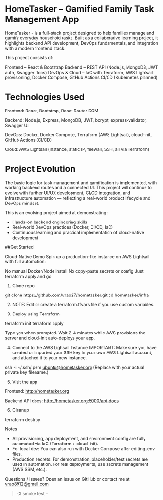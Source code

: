 # HomeTasker – Gamified Family Task Management App

HomeTasker - is a full-stack project designed to help families manage and gamify everyday household tasks. Built as a collaborative learning project, it highlights backend API development, DevOps fundamentals, and integration with a modern frontend stack.

This project consists of:

Frontend – React & Bootstrap
Backend – REST API (Node.js, MongoDB, JWT auth, Swagger docs)
DevOps & Cloud – IaC with Terraform, AWS Lightsail provisioning, Docker Compose, GitHub Actions CI/CD (Kubernetes planned)

# Technologies Used

Frontend: React, Bootstrap, React Router DOM

Backend: Node.js, Express, MongoDB, JWT, bcrypt, express-validator, Swagger UI

DevOps: Docker, Docker Compose, Terraform (AWS Lightsail), cloud-init, GitHub Actions (CI/CD)

Cloud: AWS Lightsail (instance, static IP, firewall, SSH, all via Terraform)

# Project Evolution

The basic logic for task management and gamification is implemented, with working backend routes and a connected UI. This project will continue to evolve with further UI/UX development, CI/CD integration, and infrastructure automation — reflecting a real-world product lifecycle and DevOps mindset.

This is an evolving project aimed at demonstrating:

- Hands-on backend engineering skills
- Real-world DevOps practices (Docker, CI/CD, IaC)
- Continuous learning and practical implementation of cloud-native development

##Get Started

Cloud-Native Demo
Spin up a production-like instance on AWS Lightsail with full automation:

No manual Docker/Node install
No copy-paste secrets or config
Just terraform apply and go

1. Clone repo

git clone https://github.com/vrao27/hometasker.git
cd hometasker/infra

2. NOTE: Edit or create a terraform.tfvars file if you use custom variables.

3. Deploy using Terraform

terraform init
terraform apply

Type yes when prompted.
Wait 2–4 minutes while AWS provisions the server and cloud-init auto-deploys your app.

4. Connect to the AWS Lighsail Instance
   IMPORTANT:
   Make sure you have created or imported your SSH key in your own AWS Lightsail account, and attached it to your new instance.

ssh -i ~/.ssh/<your-key>.pem ubuntu@hometasker.org
(Replace <your-key> with your actual private key filename.)

5. Visit the app

Frontend:
http://hometasker.org

Backend API docs:
http://hometasker.org:5000/api-docs

6. Cleanup

terraform destroy

Notes

- All provisioning, app deployment, and environment config are fully automated via IaC (Terraform + cloud-init).
- For local dev: You can also run with Docker Compose after editing .env files.
- Production secrets: For demonstration, placeholder/test secrets are used in automation. For real deployments, use secrets management (AWS SSM, etc.).

Questions / Issues?
Open an issue on GitHub or contact me at vrao8912@gmail.com

> CI smoke test – <today>
